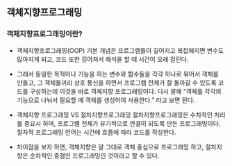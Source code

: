 ## 객체지향프로그래밍
### 객체지향프로그래밍이란?
* 객체지향프로그래밍(OOP) 기본 개념은 프로그램들이 길어지고 복잡해지면 변수도 많아지게 되고, 코드 또한 길어져서 해석을 할 때 시간이 오래 걸린다.

* 그래서 동일한 목적이나 기능을 하는 변수와 함수들을 각각 하나로 묶어서 객체를 만들고, 그 객체들끼리 상호 통신을 하면서 프로그램 전체가 잘 돌아갈 수 있도록 코드를 구성하는데 이것을 바로 객체지향 프로그래밍이다. 다시 말해 “객체를 각각의 기능으로 나눠서 필요할 때 객체를 생성하여 사용한다.” 라고 보면 된다.

* 객체지향 프로그래밍 VS 절차지향프로그래밍
절차지향프로그래밍은 수차적인 처리를 중요시 하며, 프로그램 전체가 유기적으로 연결이 되도록 만든 프로그래밍이다. 절차적 프로그래밍 언어는 시간에 흐름에 따라 코드를 작성한다.

* 차이점을 보자 하면, 객체지향은 말 그대로 객체 중심으로 프로그래밍 하고, 절차지향은 순차적인 중점인 프로그래밍인 것이라고 할 수 있다.